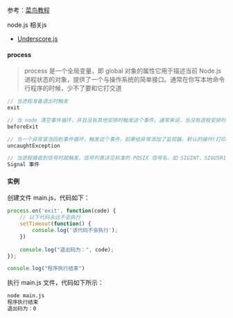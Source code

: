 参考：[菜鸟教程](http://www.runoob.com/nodejs/nodejs-global-object.html)

node.js 相关js

+ [Underscore.js](https://underscorejs.org/)

#### process

> process 是一个全局变量，即 global 对象的属性它用于描述当前 Node.js 进程状态的对象，提供了一个与操作系统的简单接口。通常在你写本地命令行程序的时候，少不了要和它打交道

 ``` javascript
// 当进程准备退出时触发
exit

// 当 node 清空事件循环，并且没有其他安排时触发这个事件。通常来说，当没有进程安排时 node 退出，但是 'beforeExit' 的监听器可以异步调用，这样 node 就会继续执行
beforeExit

// 当一个异常冒泡回到事件循环，触发这个事件。如果给异常添加了监视器，默认的操作(打印堆栈跟踪信息并退出)就不会发生
uncaughtException

// 当进程接收到信号时就触发。信号列表详见标准的 POSIX 信号名，如 SIGINT、SIGUSR1 等
Signal 事件
 ```



#### 实例

创建文件 main.js，代码如下：

``` javascript
process.on('exit', function(code) {
    // 以下代码永远不会执行
    setTimeout(function() {
        console.log('该代码不会执行');
    })
    
    console.log("退出码为：", code);
});

console.log("程序执行结束")
```

执行 main.js 文件，代码如下所示：

``` bash
node main.js
程序执行结束
退出码为：0
```